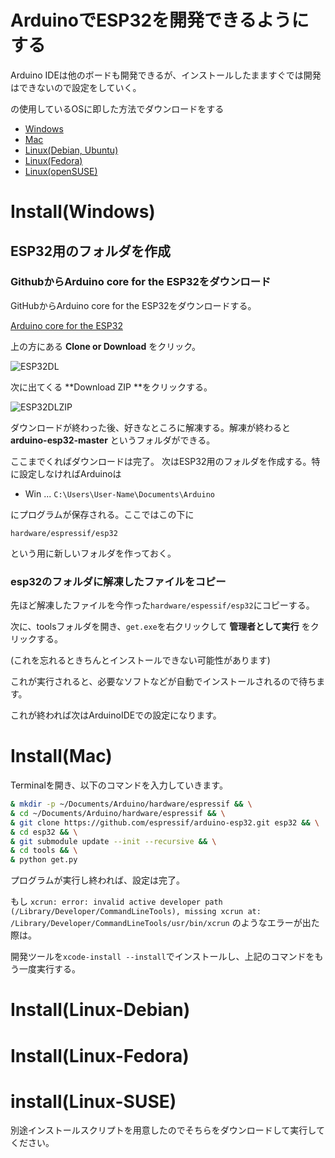 # ArduinoでESP32を開発できるようにする

Arduino IDEは他のボードも開発できるが、インストールしたまますぐでは開発はできないので設定をしていく。

の使用しているOSに即した方法でダウンロードをする

- [Windows](#Install(Windows))
- [Mac](#Install(Mac))
- [Linux(Debian, Ubuntu)](#Install(Linux-Debian))
- [Linux(Fedora)](#Install(Linux-Fedora))
- [Linux(openSUSE)](#install(Linux-SUSE))


# Install(Windows)
## ESP32用のフォルダを作成

### GithubからArduino core for the ESP32をダウンロード

GitHubからArduino core for the ESP32をダウンロードする。

[Arduino core for the ESP32](https://github.com/espressif/arduino-esp32)

上の方にある **Clone or Download** をクリック。

![ESP32DL](../pic/ESP_dl.jpeg)

次に出てくる **Download ZIP **をクリックする。

![ESP32DLZIP](../pic/dl_zip.jpeg)

ダウンロードが終わった後、好きなところに解凍する。解凍が終わると **arduino-esp32-master** というフォルダができる。

ここまでくればダウンロードは完了。
次はESP32用のフォルダを作成する。特に設定しなければArduinoは

- Win ... `C:\Users\User-Name\Documents\Arduino`

にプログラムが保存される。ここではこの下に

``` 
hardware/espressif/esp32
```

という用に新しいフォルダを作っておく。

### esp32のフォルダに解凍したファイルをコピー

先ほど解凍したファイルを今作った`hardware/espessif/esp32`にコピーする。

次に、toolsフォルダを開き、`get.exe`を右クリックして **管理者として実行** をクリックする。

(これを忘れるときちんとインストールできない可能性があります)

これが実行されると、必要なソフトなどが自動でインストールされるので待ちます。

これが終われば次はArduinoIDEでの設定になります。

# Install(Mac)
Terminalを開き、以下のコマンドを入力していきます。

```install.sh
& mkdir -p ~/Documents/Arduino/hardware/espressif && \
& cd ~/Documents/Arduino/hardware/espressif && \
& git clone https://github.com/espressif/arduino-esp32.git esp32 && \
& cd esp32 && \
& git submodule update --init --recursive && \
& cd tools && \
& python get.py
```

プログラムが実行し終われば、設定は完了。

もし `xcrun: error: invalid active developer path (/Library/Developer/CommandLineTools), missing xcrun at: /Library/Developer/CommandLineTools/usr/bin/xcrun` のようなエラーが出た際は。

開発ツールを`xcode-install --install`でインストールし、上記のコマンドをもう一度実行する。


# Install(Linux-Debian)
# Install(Linux-Fedora)
# install(Linux-SUSE)

別途インストールスクリプトを用意したのでそちらをダウンロードして実行してください。


